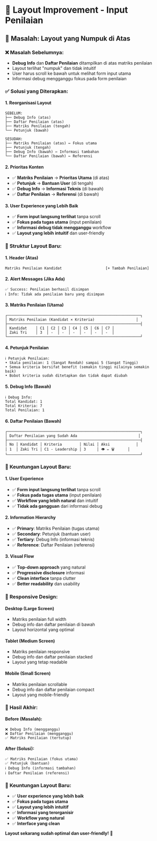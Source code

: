# 🎨 Layout Improvement - Input Penilaian

## 🚨 Masalah: Layout yang Numpuk di Atas

### ❌ **Masalah Sebelumnya:**
- **Debug Info** dan **Daftar Penilaian** ditampilkan di atas matriks penilaian
- Layout terlihat "numpuk" dan tidak intuitif
- User harus scroll ke bawah untuk melihat form input utama
- Informasi debug mengganggu fokus pada form penilaian

### ✅ **Solusi yang Diterapkan:**

#### 1. **Reorganisasi Layout**
```
SEBELUM:
├── Debug Info (atas)
├── Daftar Penilaian (atas)
├── Matriks Penilaian (tengah)
└── Petunjuk (bawah)

SESUDAH:
├── Matriks Penilaian (atas) ← Fokus utama
├── Petunjuk (tengah)
├── Debug Info (bawah) ← Informasi tambahan
└── Daftar Penilaian (bawah) ← Referensi
```

#### 2. **Prioritas Konten**
- ✅ **Matriks Penilaian** → **Prioritas Utama** (di atas)
- ✅ **Petunjuk** → **Bantuan User** (di tengah)
- ✅ **Debug Info** → **Informasi Teknis** (di bawah)
- ✅ **Daftar Penilaian** → **Referensi** (di bawah)

#### 3. **User Experience yang Lebih Baik**
- ✅ **Form input langsung terlihat** tanpa scroll
- ✅ **Fokus pada tugas utama** (input penilaian)
- ✅ **Informasi debug tidak mengganggu** workflow
- ✅ **Layout yang lebih intuitif** dan user-friendly

### 🎯 **Struktur Layout Baru:**

#### **1. Header (Atas)**
```
Matriks Penilaian Kandidat                    [+ Tambah Penilaian]
```

#### **2. Alert Messages (Jika Ada)**
```
✅ Success: Penilaian berhasil disimpan
ℹ️ Info: Tidak ada penilaian baru yang disimpan
```

#### **3. Matriks Penilaian (Utama)**
```
┌─────────────────────────────────────────────────────────────┐
│ Matriks Penilaian (Kandidat × Kriteria)                   │
├─────────────────────────────────────────────────────────────┤
│ Kandidat    │ C1 │ C2 │ C3 │ C4 │ C5 │ C6 │ C7 │
│ Zaki Tri    │ 3  │ -  │ -  │ -  │ -  │ -  │ -  │
└─────────────────────────────────────────────────────────────┘
```

#### **4. Petunjuk Penilaian**
```
ℹ️ Petunjuk Penilaian:
• Skala penilaian: 1 (Sangat Rendah) sampai 5 (Sangat Tinggi)
• Semua kriteria bersifat benefit (semakin tinggi nilainya semakin baik)
• Bobot kriteria sudah ditetapkan dan tidak dapat diubah
```

#### **5. Debug Info (Bawah)**
```
ℹ️ Debug Info:
Total Kandidat: 1
Total Kriteria: 7
Total Penilaian: 1
```

#### **6. Daftar Penilaian (Bawah)**
```
┌─────────────────────────────────────────────────────────────┐
│ Daftar Penilaian yang Sudah Ada                            │
├─────────────────────────────────────────────────────────────┤
│ No │ Kandidat │ Kriteria        │ Nilai │ Aksi            │
│ 1  │ Zaki Tri │ C1 - Leadership │ 3     │ 👁️ ✏️ 🗑️      │
└─────────────────────────────────────────────────────────────┘
```

### 🎨 **Keuntungan Layout Baru:**

#### 1. **User Experience**
- ✅ **Form input langsung terlihat** tanpa scroll
- ✅ **Fokus pada tugas utama** (input penilaian)
- ✅ **Workflow yang lebih natural** dan intuitif
- ✅ **Tidak ada gangguan** dari informasi debug

#### 2. **Information Hierarchy**
- ✅ **Primary**: Matriks Penilaian (tugas utama)
- ✅ **Secondary**: Petunjuk (bantuan user)
- ✅ **Tertiary**: Debug Info (informasi teknis)
- ✅ **Reference**: Daftar Penilaian (referensi)

#### 3. **Visual Flow**
- ✅ **Top-down approach** yang natural
- ✅ **Progressive disclosure** informasi
- ✅ **Clean interface** tanpa clutter
- ✅ **Better readability** dan usability

### 📱 **Responsive Design:**

#### **Desktop (Large Screen)**
- Matriks penilaian full width
- Debug info dan daftar penilaian di bawah
- Layout horizontal yang optimal

#### **Tablet (Medium Screen)**
- Matriks penilaian responsive
- Debug info dan daftar penilaian stacked
- Layout yang tetap readable

#### **Mobile (Small Screen)**
- Matriks penilaian scrollable
- Debug info dan daftar penilaian compact
- Layout yang mobile-friendly

### 🚀 **Hasil Akhir:**

#### **Before (Masalah):**
```
❌ Debug Info (mengganggu)
❌ Daftar Penilaian (mengganggu)
✅ Matriks Penilaian (tertutup)
```

#### **After (Solusi):**
```
✅ Matriks Penilaian (fokus utama)
✅ Petunjuk (bantuan)
ℹ️ Debug Info (informasi tambahan)
ℹ️ Daftar Penilaian (referensi)
```

### 🎉 **Keuntungan Layout Baru:**

- ✅ **User experience yang lebih baik**
- ✅ **Fokus pada tugas utama**
- ✅ **Layout yang lebih intuitif**
- ✅ **Informasi yang terorganisir**
- ✅ **Workflow yang natural**
- ✅ **Interface yang clean**

**Layout sekarang sudah optimal dan user-friendly!** 🚀
